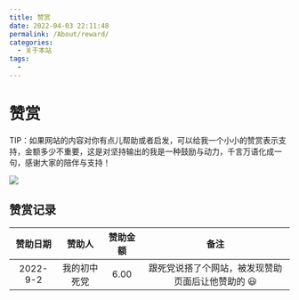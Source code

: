 ```yaml
---
title: 赞赏
date: 2022-04-03 22:11:48
permalink: /About/reward/
categories:
  - 关于本站
tags:
  - 
---
```

# 赞赏



TIP：如果网站的内容对你有点儿帮助或者启发，可以给我一个小小的赞赏表示支持，金额多少不重要，这是对坚持输出的我是一种鼓励与动力，千言万语化成一句，感谢大家的陪伴与支持！ 

![](https://image.peterjxl.com/blog/reward.png)




## 赞赏记录













| 赞助日期 |    赞助人    | 赞助金额 |                          备注                           |
| :------: | :----------: | :------: | :-----------------------------------------------------: |
| 2022-9-2 | 我的初中死党 |   6.00   | 跟死党说搭了个网站，被发现赞助页面后让他赞助的 :smiley: |
